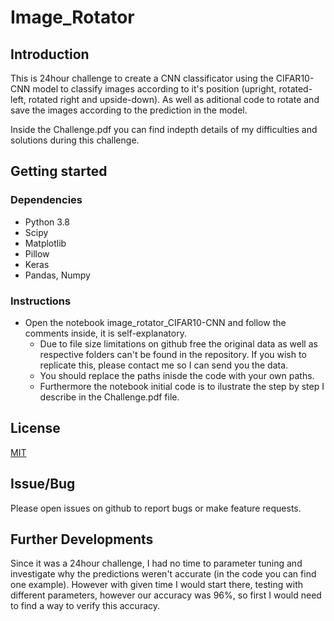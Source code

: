 # Image_Rotator

## Introduction
This is 24hour challenge to create a CNN classificator using the CIFAR10-CNN model to classify images according to it's position (upright, rotated-left, rotated right and upside-down). As well as aditional code to rotate and save the images according to the prediction in the model.

Inside the Challenge.pdf you can find indepth details of my difficulties and solutions during this challenge.

## Getting started

### Dependencies

* Python 3.8
* Scipy
* Matplotlib
* Pillow
* Keras
* Pandas, Numpy



### Instructions

* Open the notebook image_rotator_CIFAR10-CNN and follow the comments inside, it is self-explanatory.
  * Due to file size limitations on github free the original data as well as respective folders can't be found in the repository. If you wish to replicate this, please contact me so I can send you the data.
  * You should replace the paths inisde the code with your own paths.
  * Furthermore the notebook initial code is to ilustrate the step by step I describe in the Challenge.pdf file.

## License
[MIT](https://opensource.org/licenses/MIT)

## Issue/Bug

Please open issues on github to report bugs or make feature requests.

## Further Developments

Since it was a 24hour challenge, I had no time to parameter tuning and investigate why the predictions weren't accurate (in the code you can find one example). However with given time I would start there, testing with different parameters, however our accuracy was 96%, so first I would need to find a way to verify this accuracy.
